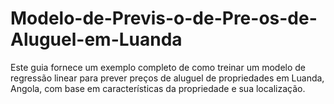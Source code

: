 # Modelo-de-Previs-o-de-Pre-os-de-Aluguel-em-Luanda
Este guia fornece um exemplo completo de como treinar um modelo de regressão linear para prever preços de aluguel de propriedades em Luanda, Angola, com base em características da propriedade e sua localização.
